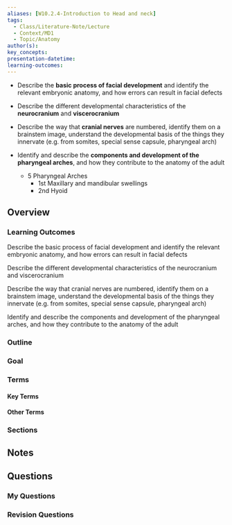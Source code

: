 ```yaml
---
aliases: [W10.2.4-Introduction to Head and neck]
tags:
  - Class/Literature-Note/Lecture
  - Context/MD1
  - Topic/Anatomy
author(s): 
key_concepts: 
presentation-datetime: 
learning-outcomes:
---
```


- Describe the **basic process of facial development** and identify the relevant embryonic anatomy, and how errors can result in facial defects

- Describe the different developmental characteristics of the **neurocranium** and **viscerocranium**

- Describe the way that **cranial nerves** are numbered, identify them on a brainstem image, understand the developmental basis of the things they innervate (e.g. from somites, special sense capsule, pharyngeal arch)

- Identify and describe the **components and development of the pharyngeal arches**, and how they contribute to the anatomy of the adult
	- 5 Pharyngeal Arches
		- 1st Maxillary and mandibular swellings
		- 2nd Hyoid

## Overview
### Learning Outcomes
Describe the basic process of facial development and identify the relevant embryonic anatomy, and how errors can result in facial defects

Describe the different developmental characteristics of the neurocranium and viscerocranium

Describe the way that cranial nerves are numbered, identify them on a brainstem image, understand the developmental basis of the things they innervate (e.g. from somites, special sense capsule, pharyngeal arch)

Identify and describe the components and development of the pharyngeal arches, and how they contribute to the anatomy of the adult

### Outline

### Goal

### Terms
#### Key Terms

#### Other Terms

### Sections


## Notes


## Questions

### My Questions
### Revision Questions




